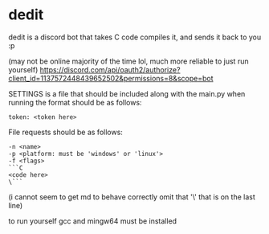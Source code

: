 # dedit
dedit is a discord bot that takes C code compiles it, and sends it back to you :p

(may not be online majority of the time lol, much more reliable to just run yourself)
https://discord.com/api/oauth2/authorize?client_id=1137572448439652502&permissions=8&scope=bot

SETTINGS is a file that should be included along with the main.py when running the format should be as follows:
```
token: <token here>
```
File requests should be as follows:
```
-n <name>
-p <platform: must be 'windows' or 'linux'>
-f <flags>
```C
<code here>
\```
```
(i cannot seem to get md to behave correctly omit that '\\' that is on the last line)

to run yourself gcc and mingw64 must be installed
